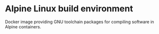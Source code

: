 Alpine Linux build environment
==============================

Docker image providing GNU toolchain packages for compiling software in Alpine containers.
